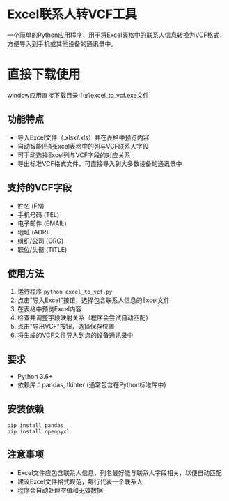 # Excel联系人转VCF工具

一个简单的Python应用程序，用于将Excel表格中的联系人信息转换为VCF格式，方便导入到手机或其他设备的通讯录中。

# 直接下载使用
  window应用直接下载目录中的excel_to_vcf.exe文件
## 功能特点

- 导入Excel文件（.xlsx/.xls）并在表格中预览内容
- 自动智能匹配Excel表格中的列与VCF联系人字段
- 可手动选择Excel列与VCF字段的对应关系
- 导出标准VCF格式文件，可直接导入到大多数设备的通讯录中

## 支持的VCF字段

- 姓名 (FN)
- 手机号码 (TEL)
- 电子邮件 (EMAIL)
- 地址 (ADR)
- 组织/公司 (ORG)
- 职位/头衔 (TITLE)

## 使用方法

1. 运行程序 `python excel_to_vcf.py`
2. 点击"导入Excel"按钮，选择包含联系人信息的Excel文件
3. 在表格中预览Excel内容
4. 检查并调整字段映射关系（程序会尝试自动匹配）
5. 点击"导出VCF"按钮，选择保存位置
6. 将生成的VCF文件导入到您的设备通讯录中

## 要求

- Python 3.6+
- 依赖库：pandas, tkinter (通常包含在Python标准库中)

## 安装依赖

```
pip install pandas
pip install openpyxl
```

## 注意事项

- Excel文件应包含联系人信息，列名最好能与联系人字段相关，以便自动匹配
- 建议Excel文件格式规范，每行代表一个联系人
- 程序会自动处理空值和无效数据 
